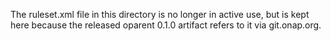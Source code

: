 The ruleset.xml file in this directory is no longer in active use, but 
is kept here because the released oparent 0.1.0 artifact refers to it 
via git.onap.org.
